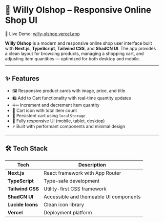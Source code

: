 # 🛒 Willy Olshop – Responsive Online Shop UI

🚀 Live Demo: [willy-olshop.vercel.app](https://willy-olshop.vercel.app)

**Willy Olshop** is a modern and responsive online shop user interface built with **Next.js**, **TypeScript**, **Tailwind CSS**, and **ShadCN UI**. The app provides a clean layout for browsing products, managing a shopping cart, and adjusting item quantities — optimized for both desktop and mobile.

---

## ✨ Features

- 🖼️ Responsive product cards with image, price, and title
- 🛍️ Add to Cart functionality with real-time quantity updates
- ➕➖ Increment and decrement item quantity
- 🛒 Cart icon with total item count
- 💾 Persistent cart using `localStorage`
- 📱 Fully responsive UI (mobile, tablet, desktop)
- ⚡ Built with performant components and minimal design

---

## 🛠️ Tech Stack

| Tech             | Description                            |
| ---------------- | -------------------------------------- |
| **Next.js**      | React framework with App Router        |
| **TypeScript**   | Type-safe development                  |
| **Tailwind CSS** | Utility-first CSS framework            |
| **ShadCN UI**    | Accessible and themeable UI components |
| **Lucide Icons** | Clean icon library                     |
| **Vercel**       | Deployment platform                    |
